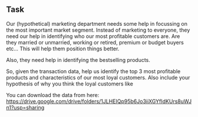 ## Task

Our (hypothetical) marketing department needs some help in focussing on the most important market segment. Instead of marketing to everyone, they need our help in identifying who our most profitable customers are. Are they married or unmarried, working or retired, premium or budget buyers etc… This will help them position things better.

Also, they need help in identifying the bestselling products. 

So, given the transaction data, help us identify the top 3 most profitable products and characteristics of our most loyal customers.  Also include your hypothesis of why you think the loyal customers like

You can download the data from here: https://drive.google.com/drive/folders/1JLHEIQp95b6Jo3iiXGYfIdKUrs8uWJn1?usp=sharing
